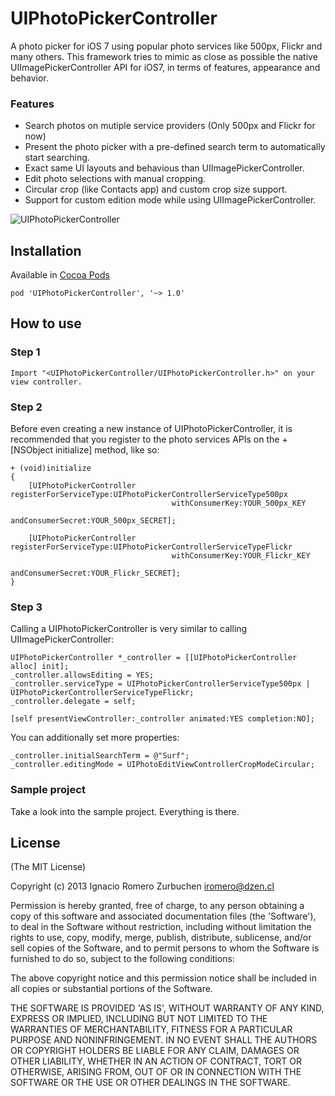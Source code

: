 UIPhotoPickerController
========================

A photo picker for iOS 7 using popular photo services like 500px, Flickr and many others.
This framework tries to mimic as close as possible the native UIImagePickerController API for iOS7, in terms of features, appearance and behavior.

### Features
* Search photos on mutiple service providers (Only 500px and Flickr for now)
* Present the photo picker with a pre-defined search term to automatically start searching.
* Exact same UI layouts and behavious than UIImagePickerController.
* Edit photo selections with manual cropping.
* Circular crop (like Contacts app) and custom crop size support.
* Support for custom edition mode while using UIImagePickerController.

![UIPhotoPickerController](https://dl.dropboxusercontent.com/u/2452151/Permalink/UIPhotoPickerController.png)


## Installation

Available in [Cocoa Pods](http://cocoapods.org/?q=UIPhotoPickerController)
```
pod 'UIPhotoPickerController', '~> 1.0'
```

## How to use

### Step 1

```
Import "<UIPhotoPickerController/UIPhotoPickerController.h>" on your view controller.
```

### Step 2
Before even creating a new instance of UIPhotoPickerController, it is recommended that you register to the photo services APIs on the +[NSObject initialize] method, like so:
```
+ (void)initialize
{
    [UIPhotoPickerController registerForServiceType:UIPhotoPickerControllerServiceType500px
                                    withConsumerKey:YOUR_500px_KEY
                                  andConsumerSecret:YOUR_500px_SECRET];
    
    [UIPhotoPickerController registerForServiceType:UIPhotoPickerControllerServiceTypeFlickr
                                    withConsumerKey:YOUR_Flickr_KEY
                                  andConsumerSecret:YOUR_Flickr_SECRET];
}
```

### Step 3
Calling a UIPhotoPickerController is very similar to calling UIImagePickerController:
```
UIPhotoPickerController *_controller = [[UIPhotoPickerController alloc] init];
_controller.allowsEditing = YES;
_controller.serviceType = UIPhotoPickerControllerServiceType500px | UIPhotoPickerControllerServiceTypeFlickr;
_controller.delegate = self;
    
[self presentViewController:_controller animated:YES completion:NO];
````

You can additionally set more properties:
```
_controller.initialSearchTerm = @"Surf";
_controller.editingMode = UIPhotoEditViewControllerCropModeCircular;
````

### Sample project
Take a look into the sample project. Everything is there.<br>


## License
(The MIT License)

Copyright (c) 2013 Ignacio Romero Zurbuchen <iromero@dzen.cl>

Permission is hereby granted, free of charge, to any person obtaining a copy of this software and associated documentation files (the 'Software'), to deal in the Software without restriction, including without limitation the rights to use, copy, modify, merge, publish, distribute, sublicense, and/or sell copies of the Software, and to permit persons to whom the Software is furnished to do so, subject to the following conditions:

The above copyright notice and this permission notice shall be included in all copies or substantial portions of the Software.

THE SOFTWARE IS PROVIDED 'AS IS', WITHOUT WARRANTY OF ANY KIND, EXPRESS OR IMPLIED, INCLUDING BUT NOT LIMITED TO THE WARRANTIES OF MERCHANTABILITY, FITNESS FOR A PARTICULAR PURPOSE AND NONINFRINGEMENT. IN NO EVENT SHALL THE AUTHORS OR COPYRIGHT HOLDERS BE LIABLE FOR ANY CLAIM, DAMAGES OR OTHER LIABILITY, WHETHER IN AN ACTION OF CONTRACT, TORT OR OTHERWISE, ARISING FROM, OUT OF OR IN CONNECTION WITH THE SOFTWARE OR THE USE OR OTHER DEALINGS IN THE SOFTWARE.
